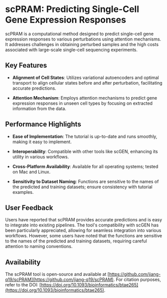 # scPRAM: Predicting Single-Cell Gene Expression Responses

scPRAM is a computational method designed to predict single-cell gene expression responses to various perturbations using attention mechanisms. It addresses challenges in obtaining perturbed samples and the high costs associated with large-scale single-cell sequencing experiments.

## Key Features

- **Alignment of Cell States**: Utilizes variational autoencoders and optimal transport to align cellular states before and after perturbation, facilitating accurate predictions.

- **Attention Mechanism**: Employs attention mechanisms to predict gene expression responses in unseen cell types by focusing on extracted information from the data.

## Performance Highlights

- **Ease of Implementation**: The tutorial is up-to-date and runs smoothly, making it easy to implement.

- **Interoperability**: Compatible with other tools like scGEN, enhancing its utility in various workflows.

- **Cross-Platform Availability**: Available for all operating systems; tested on Mac and Linux.

- **Sensitivity to Dataset Naming**: Functions are sensitive to the names of the predicted and training datasets; ensure consistency with tutorial examples.

## User Feedback

Users have reported that scPRAM provides accurate predictions and is easy to integrate into existing pipelines. The tool's compatibility with scGEN has been particularly appreciated, allowing for seamless integration into various workflows. However, some users have noted that the functions are sensitive to the names of the predicted and training datasets, requiring careful attention to naming conventions.

## Availability

The scPRAM tool is open-source and available at [https://github.com/jiang-q19/scPRAM](https://github.com/jiang-q19/scPRAM). For citation purposes, refer to the DOI: [https://doi.org/10.1093/bioinformatics/btae265](https://doi.org/10.1093/bioinformatics/btae265).
